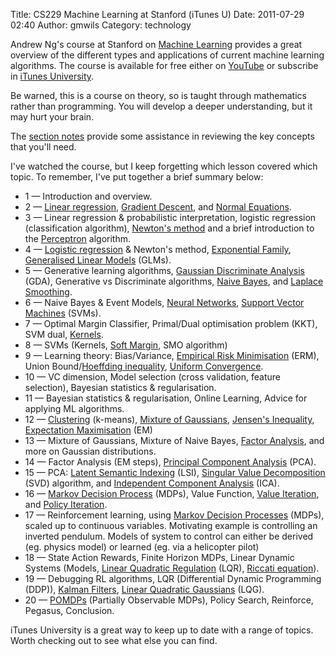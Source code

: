 Title: CS229 Machine Learning at Stanford (iTunes U)
Date: 2011-07-29 02:40
Author: gmwils
Category: technology

Andrew Ng's course at Stanford on [Machine Learning][] provides a great
overview of the different types and applications of current machine
learning algorithms. The course is available for free either on
[YouTube][] or subscribe in [iTunes University][].

Be warned, this is a course on theory, so is taught through mathematics
rather than programming. You will develop a deeper understanding, but it
may hurt your brain.

The [section notes][] provide some assistance in reviewing the key
concepts that you'll need.

I've watched the course, but I keep forgetting which lesson covered
which topic. To remember, I've put together a brief summary below:

-   1 — Introduction and overview.
-   2 — [Linear regression][], [Gradient Descent][], and [Normal
    Equations][].
-   3 — Linear regression & probabilistic interpretation, logistic
    regression (classification algorithm), [Newton's method][] and a
    brief introduction to the [Perceptron][] algorithm.
-   4 — [Logistic regression][] & Newton's method, [Exponential
    Family][], [Generalised Linear Models][] (GLMs).
-   5 — Generative learning algorithms, [Gaussian Discriminate
    Analysis][] (GDA), Generative vs Discriminate algorithms, [Naive
    Bayes][], and [Laplace Smoothing][].
-   6 — Naive Bayes & Event Models, [Neural Networks][], [Support Vector
    Machines][] (SVMs).
-   7 — Optimal Margin Classifier, Primal/Dual optimisation problem
    (KKT), SVM dual, [Kernels][].
-   8 — SVMs (Kernels, [Soft Margin][], SMO algorithm)
-   9 — Learning theory: Bias/Variance, [Empirical Risk Minimisation][]
    (ERM), Union Bound/[Hoeffding inequality][], [Uniform
    Convergence][].
-   10 — VC dimension, Model selection (cross validation, feature
    selection), Bayesian statistics & regularisation.
-   11 — Bayesian statistics & regularisation, Online Learning, Advice
    for applying ML algorithms.
-   12 — [Clustering][] (k-means), [Mixture of Gaussians][], [Jensen's
    Inequality][], [Expectation Maximisation][] (EM)
-   13 — Mixture of Gaussians, Mixture of Naive Bayes, [Factor
    Analysis][], and more on Gaussian distributions.
-   14 — Factor Analysis (EM steps), [Principal Component Analysis][]
    (PCA).
-   15 — PCA: [Latent Semantic Indexing][] (LSI), [Singular Value
    Decomposition][] (SVD) algorithm, and [Independent Component
    Analysis][] (ICA).
-   16 — [Markov Decision Process][] (MDPs), Value Function, [Value
    Iteration][], and [Policy Iteration][].
-   17 — Reinforcement learning, using [Markov Decision
    Processes][Markov Decision Process] (MDPs), scaled up to continuous
    variables. Motivating example is controlling an inverted pendulum.
    Models of system to control can either be derived (eg. physics
    model) or learned (eg. via a helicopter pilot)
-   18 — State Action Rewards, Finite Horizon MDPs, Linear Dynamic
    Systems (Models, [Linear Quadratic Regulation][] (LQR), [Riccati
    equation][]).
-   19 — Debugging RL algorithms, LQR (Differential Dynamic Programming
    (DDP)), [Kalman Filters][], [Linear Quadratic Gaussians][] (LQG).
-   20 — [POMDPs][] (Partially Observable MDPs), Policy Search,
    Reinforce, Pegasus, Conclusion.

iTunes University is a great way to keep up to date with a range of
topics. Worth checking out to see what else you can find.

  [Machine Learning]: http://www.stanford.edu/class/cs229/
  [YouTube]: http://www.youtube.com/results?search_query=machine+learning+stanford+%22machine+learning%22&as=1&and_queries=machine+learning+stanford&exact_query=machine+learning&or_queries=&negative_queries=&geo_name=stanford+ca&geo_latlong=&search_duration=&search_hl=&search_category_type=specific&search_category=27&search_sort=&uploaded=
  [iTunes University]: http://deimos3.apple.com/WebObjects/Core.woa/Browse/itunes.stanford.edu.1615003397.01615003400.1607367212?i=1436041694
  [section notes]: http://www.stanford.edu/class/cs229/materials.html
  [Linear regression]: http://en.wikipedia.org/wiki/Linear_regression
  [Gradient Descent]: http://en.wikipedia.org/wiki/Gradient_descent
  [Normal Equations]: http://en.wikipedia.org/wiki/Normal_equations
  [Newton's method]: http://en.wikipedia.org/wiki/Newton%27s_method
  [Perceptron]: http://en.wikipedia.org/wiki/Perceptron
  [Logistic regression]: http://en.wikipedia.org/wiki/Logistic_regression
  [Exponential Family]: http://en.wikipedia.org/wiki/Exponential_family
  [Generalised Linear Models]: http://en.wikipedia.org/wiki/Generalised_linear_model
  [Gaussian Discriminate Analysis]: http://en.wikipedia.org/wiki/Gaussian_discriminant_analysis
  [Naive Bayes]: http://en.wikipedia.org/wiki/Naive_Bayes_classifier
  [Laplace Smoothing]: http://en.wikipedia.org/wiki/Laplace_smoothing
  [Neural Networks]: http://en.wikipedia.org/wiki/Artificial_neural_network
  [Support Vector Machines]: http://en.wikipedia.org/wiki/Support_vector_machine
  [Kernels]: http://en.wikipedia.org/wiki/Kernel_(statistics)
  [Soft Margin]: http://en.wikipedia.org/wiki/Support_vector_machine#Soft_margin
  [Empirical Risk Minimisation]: http://en.wikipedia.org/wiki/Empirical_risk_minimization
  [Hoeffding inequality]: http://en.wikipedia.org/wiki/Hoeffding%27s_inequality
  [Uniform Convergence]: http://en.wikipedia.org/wiki/Uniform_convergence
  [Clustering]: http://en.wikipedia.org/wiki/Cluster_analysis#K-means_and_derivatives
  [Mixture of Gaussians]: http://en.wikipedia.org/wiki/Mixture_of_gaussians
  [Jensen's Inequality]: http://en.wikipedia.org/wiki/Jensen%27s_inequality
  [Expectation Maximisation]: http://en.wikipedia.org/wiki/Expectation-maximization_algorithm
  [Factor Analysis]: http://en.wikipedia.org/wiki/Factor_analysis
  [Principal Component Analysis]: http://en.wikipedia.org/wiki/Principle_components_analysis
  [Latent Semantic Indexing]: http://en.wikipedia.org/wiki/Latent_semantic_indexing
  [Singular Value Decomposition]: http://en.wikipedia.org/wiki/Singular_value_decomposition
  [Independent Component Analysis]: http://en.wikipedia.org/wiki/Independent_component_analysis
  [Markov Decision Process]: http://en.wikipedia.org/wiki/Markov_decision_process
  [Value Iteration]: http://en.wikipedia.org/wiki/Value_iteration#Value_iteration
  [Policy Iteration]: http://en.wikipedia.org/wiki/Value_iteration#Policy_iteration
  [Linear Quadratic Regulation]: http://en.wikipedia.org/wiki/Linear-quadratic_regulator
  [Riccati equation]: http://en.wikipedia.org/wiki/Riccati_equation
  [Kalman Filters]: http://en.wikipedia.org/wiki/Kalman_filter
  [Linear Quadratic Gaussians]: http://en.wikipedia.org/wiki/Linear-quadratic-Gaussian_control
  [POMDPs]: http://en.wikipedia.org/wiki/Partially_observable_Markov_decision_process
